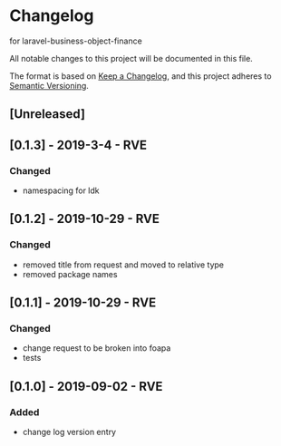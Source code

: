 # Changelog
for laravel-business-object-finance

All notable changes to this project will be documented in this file.

The format is based on [Keep a Changelog](https://keepachangelog.com/en/1.0.0/),
and this project adheres to [Semantic Versioning](https://semver.org/spec/v2.0.0.html).

## [Unreleased]

## [0.1.3] - 2019-3-4 - RVE
### Changed 
- namespacing for ldk

## [0.1.2] - 2019-10-29 - RVE
### Changed 
- removed title from request and moved to relative type
- removed package names

## [0.1.1] - 2019-10-29 - RVE
### Changed 
- change request to be broken into foapa
- tests

## [0.1.0] - 2019-09-02 - RVE
### Added 
- change log version entry


